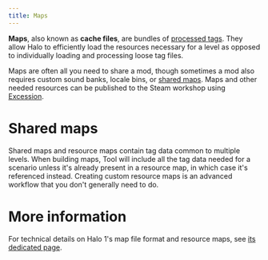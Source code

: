 ```yaml
---
title: Maps
---
```

**Maps**, also known as **cache files**, are bundles of [processed tags](~tags#tag-loading). They allow Halo to efficiently load the resources necessary for a level as opposed to individually loading and processing loose tag files.

Maps are often all you need to share a mod, though sometimes a mod also requires custom sound banks, locale bins, or [shared maps](#shared-maps). Maps and other needed resources can be published to the Steam workshop using [Excession](~).

# Shared maps
Shared maps and resource maps contain tag data common to multiple levels. When building maps, Tool will include all the tag data needed for a scenario unless it's already present in a resource map, in which case it's referenced instead. Creating custom resource maps is an advanced workflow that you don't generally need to do.

# More information
For technical details on Halo 1's map file format and resource maps, see [its dedicated page](~h1/maps).